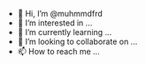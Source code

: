 - 👋 Hi, I’m @muhmmdfrd
- 👀 I’m interested in ...
- 🌱 I’m currently learning ...
- 💞️ I’m looking to collaborate on ...
- 📫 How to reach me ...

<!---
muhmmdfrd/muhmmdfrd is a ✨ special ✨ repository because its `README.md` (this file) appears on your GitHub profile.
You can click the Preview link to take a look at your changes.
--->
